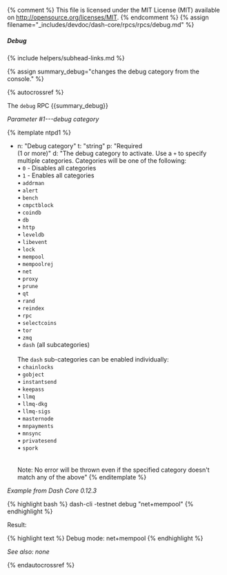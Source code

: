 {% comment %}
This file is licensed under the MIT License (MIT) available on
http://opensource.org/licenses/MIT.
{% endcomment %}
{% assign filename="_includes/devdoc/dash-core/rpcs/rpcs/debug.md" %}
<!-- __ -->

##### Debug
{% include helpers/subhead-links.md %}

{% assign summary_debug="changes the debug category from the console." %}

{% autocrossref %}

The `debug` RPC {{summary_debug}}

*Parameter #1---debug category*

{% itemplate ntpd1 %}
- n: "Debug category"
  t: "string"
  p: "Required<br>(1 or more)"
  d: "The debug category to activate. Use a `+` to specify multiple categories. Categories will be one of the following:<br>• `0` - Disables all categories <br>• `1` - Enables all categories <br>• `addrman` <br>• `alert` <br>• `bench` <br>• `cmpctblock` <br>• `coindb` <br>• `db` <br>• `http` <br>• `leveldb` <br>• `libevent` <br>• `lock` <br>• `mempool` <br>• `mempoolrej` <br>• `net` <br>• `proxy` <br>• `prune` <br>• `qt` <br>• `rand` <br>• `reindex` <br>• `rpc` <br>• `selectcoins` <br>• `tor` <br>• `zmq` <br>• `dash` (all subcategories)<br><br>The `dash` sub-categories can be enabled individually:<br>• `chainlocks` <br>• `gobject` <br>• `instantsend` <br>• `keepass` <br>• `llmq` <br>• `llmq-dkg` <br>• `llmq-sigs` <br>• `masternode` <br>• `mnpayments` <br>• `mnsync` <br>• `privatesend` <br>• `spork` <br><br><br>Note: No error will be thrown even if the specified category doesn't match any of the above"
{% enditemplate %}

*Example from Dash Core 0.12.3*

{% highlight bash %}
dash-cli -testnet debug "net+mempool"
{% endhighlight %}

Result:

{% highlight text %}
Debug mode: net+mempool
{% endhighlight %}

*See also: none*

{% endautocrossref %}
